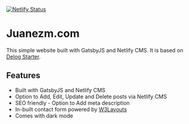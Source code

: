 [![Netlify Status](https://api.netlify.com/api/v1/badges/e91fb45d-47c6-49ab-95b6-c3324ab9c2da/deploy-status)](https://app.netlify.com/sites/agitated-kepler-1996d5/deploys)

# Juanezm.com

This simple website built with GatsbyJS and Netlify CMS. It is based on [Delog Starter](https://w3layouts.com/articles/delog-gatsby-starter-netlify-cms/).

## Features

-   Built with GatsbyJS and Netlify CMS
-   Option to Add, Edit, Update and Delete posts via Netlify CMS
-   SEO friendly - Option to Add meta description
-   In-built contact form powered by [W3Layouts](https://w3layouts.com)
-   Comes with dark mode
